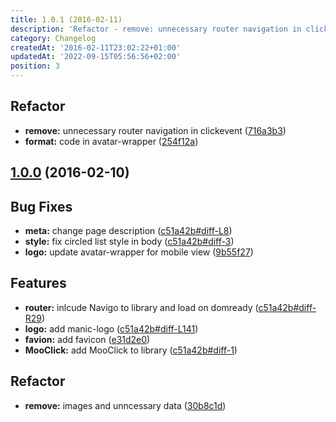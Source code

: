 ```yaml
---
title: 1.0.1 (2016-02-11)
description: 'Refactor - remove: unnecessary router navigation in clickevent.'
category: Changelog
createdAt: '2016-02-11T23:02:22+01:00'
updatedAt: '2022-09-15T05:56:56+02:00'
position: 3
---
```


## Refactor
* **remove:** unnecessary router navigation in clickevent ([716a3b3])
* **format:** code in avatar-wrapper ([254f12a])

<a name="1.0.0"></a>
## [1.0.0](https://github.com/MrIsaacs/manic/compare/3356044...716a3b3) (2016-02-10)

## Bug Fixes
* **meta:** change page description ([c51a42b#diff-L8])
* **style:** fix circled list style in body ([c51a42b#diff-3])
* **logo:** update avatar-wrapper for mobile view ([9b55f27])

## Features
* **router:** inlcude Navigo to library and load on domready ([c51a42b#diff-R29])
* **logo:** add manic-logo ([c51a42b#diff-L141])
* **favion:** add favicon ([e31d2e0])
* **MooClick:** add MooClick to library ([c51a42b#diff-1])

## Refactor
* **remove:** images and unncessary data ([30b8c1d])

[30b8c1d]: https://github.com/MrIsaacs/manic/commit/30b8c1d599833004afb9084a09d5c63447cc845d
[c51a42b#diff-R29]: https://github.com/MrIsaacs/manic/commit/c51a42b3a33eaaa37ef5b5d3e385fc5fb0f244f9#diff-eacf331f0ffc35d4b482f1d15a887d3bR29
[c51a42b#diff-L141]: https://github.com/MrIsaacs/manic/commit/c51a42b3a33eaaa37ef5b5d3e385fc5fb0f244f9#diff-eacf331f0ffc35d4b482f1d15a887d3bL141
[c51a42b#diff-1]: https://github.com/MrIsaacs/manic/commit/c51a42b3a33eaaa37ef5b5d3e385fc5fb0f244f9#diff-1
[c51a42b#diff-L8]: https://github.com/MrIsaacs/manic/commit/c51a42b3a33eaaa37ef5b5d3e385fc5fb0f244f9#diff-eacf331f0ffc35d4b482f1d15a887d3bL8
[9b55f27]: https://github.com/MrIsaacs/manic/commit/9b55f27953bab559505138a2130dc5a423bc51f3
[c51a42b#diff-3]: https://github.com/MrIsaacs/manic/commit/c51a42b3a33eaaa37ef5b5d3e385fc5fb0f244f9#diff-3
[e31d2e0]: https://github.com/MrIsaacs/manic/commit/e31d2e0a8f8643e1671adbb907ae0c83a8ee1bbb
[716a3b3]: https://github.com/MrIsaacs/manic/commit/716a3b30efbba9e65005f52e28735a0d178f144b
[254f12a]: https://github.com/MrIsaacs/manic/commit/254f12ae077dddfa66518bfead0aabb4d05f4bee
